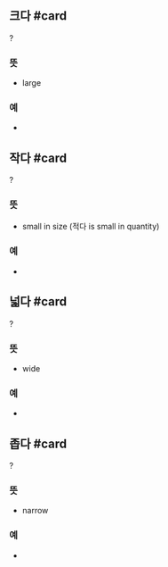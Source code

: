 ## 크다 #card
?
### 뜻
- large
### 예
-
<!--SR:!2025-04-10,32,270-->

## 작다 #card
?
### 뜻
- small in size (적다 is small in quantity)
### 예
-
<!--SR:!2025-04-09,31,270-->

## 넓다 #card
?
### 뜻
- wide
### 예
-
<!--SR:!2025-04-30,31,230-->

## 좁다 #card
?
### 뜻
- narrow
### 예
-
<!--SR:!2025-05-16,53,250-->
